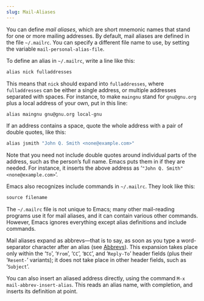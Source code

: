 ```yaml
---
slug: Mail-Aliases
---
```


You can define *mail aliases*, which are short mnemonic names that stand for one or more mailing addresses. By default, mail aliases are defined in the file `~/.mailrc`. You can specify a different file name to use, by setting the variable `mail-personal-alias-file`.

To define an alias in `~/.mailrc`, write a line like this:

```lisp
alias nick fulladdresses
```

This means that `nick` should expand into `fulladdresses`, where `fulladdresses` can be either a single address, or multiple addresses separated with spaces. For instance, to make `maingnu` stand for `gnu@gnu.org` plus a local address of your own, put in this line:

```lisp
alias maingnu gnu@gnu.org local-gnu
```

If an address contains a space, quote the whole address with a pair of double quotes, like this:

```lisp
alias jsmith "John Q. Smith <none@example.com>"
```

Note that you need not include double quotes around individual parts of the address, such as the person’s full name. Emacs puts them in if they are needed. For instance, it inserts the above address as ‘`"John Q. Smith" <none@example.com>`’.

Emacs also recognizes include commands in `~/.mailrc`. They look like this:

```lisp
source filename
```

The `~/.mailrc` file is not unique to Emacs; many other mail-reading programs use it for mail aliases, and it can contain various other commands. However, Emacs ignores everything except alias definitions and include commands.

Mail aliases expand as abbrevs—that is to say, as soon as you type a word-separator character after an alias (see [Abbrevs](Abbrevs)). This expansion takes place only within the ‘`To`’, ‘`From`’, ‘`CC`’, ‘`BCC`’, and ‘`Reply-To`’ header fields (plus their ‘`Resent-`’ variants); it does not take place in other header fields, such as ‘`Subject`’.

You can also insert an aliased address directly, using the command `M-x mail-abbrev-insert-alias`. This reads an alias name, with completion, and inserts its definition at point.
